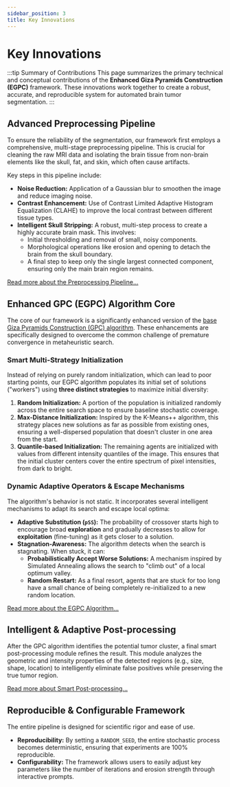 ```yaml
---
sidebar_position: 3
title: Key Innovations
---
```


# Key Innovations

:::tip Summary of Contributions
This page summarizes the primary technical and conceptual contributions of the **Enhanced Giza Pyramids Construction (EGPC)** framework. These innovations work together to create a robust, accurate, and reproducible system for automated brain tumor segmentation.
:::

## Advanced Preprocessing Pipeline

To ensure the reliability of the segmentation, our framework first employs a comprehensive, multi-stage preprocessing pipeline. This is crucial for cleaning the raw MRI data and isolating the brain tissue from non-brain elements like the skull, fat, and skin, which often cause artifacts.

Key steps in this pipeline include:

- **Noise Reduction:** Application of a Gaussian blur to smoothen the image and reduce imaging noise.
- **Contrast Enhancement:** Use of Contrast Limited Adaptive Histogram Equalization (CLAHE) to improve the local contrast between different tissue types.
- **Intelligent Skull Stripping:** A robust, multi-step process to create a highly accurate brain mask. This involves:
  - Initial thresholding and removal of small, noisy components.
  - Morphological operations like erosion and opening to detach the brain from the skull boundary.
  - A final step to keep only the single largest connected component, ensuring only the main brain region remains.

[Read more about the Preprocessing Pipeline...](../3-concepts-and-theory/2-image-preprocessing-pipeline.md)

## Enhanced GPC (EGPC) Algorithm Core

The core of our framework is a significantly enhanced version of the [base Giza Pyramids Construction (GPC) algorithm](./1-base-gpc-algorithm.md). These enhancements are specifically designed to overcome the common challenge of premature convergence in metaheuristic search.

### Smart Multi-Strategy Initialization

Instead of relying on purely random initialization, which can lead to poor starting points, our EGPC algorithm populates its initial set of solutions ("workers") using **three distinct strategies** to maximize initial diversity:

1.  **Random Initialization:** A portion of the population is initialized randomly across the entire search space to ensure baseline stochastic coverage.
2.  **Max-Distance Initialization:** Inspired by the K-Means++ algorithm, this strategy places new solutions as far as possible from existing ones, ensuring a well-dispersed population that doesn't cluster in one area from the start.
3.  **Quantile-based Initialization:** The remaining agents are initialized with values from different intensity quantiles of the image. This ensures that the initial cluster centers cover the entire spectrum of pixel intensities, from dark to bright.

### Dynamic Adaptive Operators & Escape Mechanisms

The algorithm's behavior is not static. It incorporates several intelligent mechanisms to adapt its search and escape local optima:

- **Adaptive Substitution (`pSS`):** The probability of crossover starts high to encourage broad **exploration** and gradually decreases to allow for **exploitation** (fine-tuning) as it gets closer to a solution.
- **Stagnation-Awareness:** The algorithm detects when the search is stagnating. When stuck, it can:
  - **Probabilistically Accept Worse Solutions:** A mechanism inspired by Simulated Annealing allows the search to "climb out" of a local optimum valley.
  - **Random Restart:** As a final resort, agents that are stuck for too long have a small chance of being completely re-initialized to a new random location.

[Read more about the EGPC Algorithm...](../3-concepts-and-theory/3-enhanced-gpc-algorithm.md)

## Intelligent & Adaptive Post-processing

After the GPC algorithm identifies the potential tumor cluster, a final smart post-processing module refines the result. This module analyzes the geometric and intensity properties of the detected regions (e.g., size, shape, location) to intelligently eliminate false positives while preserving the true tumor region.

[Read more about Smart Post-processing...](../3-concepts-and-theory/4-smart-post-processing.md)

## Reproducible & Configurable Framework

The entire pipeline is designed for scientific rigor and ease of use.

- **Reproducibility:** By setting a `RANDOM_SEED`, the entire stochastic process becomes deterministic, ensuring that experiments are 100% reproducible.
- **Configurability:** The framework allows users to easily adjust key parameters like the number of iterations and erosion strength through interactive prompts.
